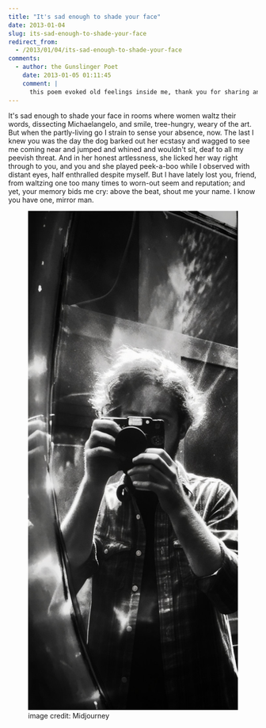 ```yaml
---
title: "It's sad enough to shade your face"
date: 2013-01-04
slug: its-sad-enough-to-shade-your-face
redirect_from:
  - /2013/01/04/its-sad-enough-to-shade-your-face
comments:
  - author: the Gunslinger Poet
    date: 2013-01-05 01:11:45
    comment: |
      this poem evoked old feelings inside me, thank you for sharing and so beautiful.
---
```

<p class="poetry">It's sad enough to shade your face
in rooms where women waltz their words,
dissecting Michaelangelo,
and smile, tree-hungry, weary of the art.
But when the partly-living go
I strain to sense your absence, now.
The last I knew you was the day
the dog barked out her ecstasy
and wagged to see me coming near
and jumped and whined and wouldn't sit,
deaf to all my peevish threat.
And in her honest artlessness,
she licked her way right through to you,
and you and she played peek-a-boo
while I observed with distant eyes,
half enthralled despite myself.
But I have lately lost you, friend,
from waltzing one too many times
to worn-out seem and reputation;
and yet, your memory bids me cry:
above the beat, shout me your name.
I know you have one, mirror man.</p>

<figure><img src="assets/mirror-man.jpg" /><figcaption>image credit: Midjourney</figcaption></figure>
